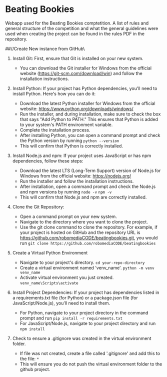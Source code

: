 # Beating Bookies
Webapp used for the Beating Bookies comptetition. A list of rules and general structure of the competition and what the general guidelines were used when creating the project can be found in the rules PDF in the repository.

##//Create New instance from GitHub\\
1. Install Git: First, ensure that Git is installed on your new system. 
    - You can download the Git installer for Windows from the official website (https://git-scm.com/download/win) and follow the installation instructions.

2. Install Python: If your project has Python dependencies, you'll need to install Python. Here's how you can do it:
    - Download the latest Python installer for Windows from the official website: https://www.python.org/downloads/windows/
    - Run the installer, and during installation, make sure to check the box that says "Add Python to PATH." This ensures that Python is added to your system's PATH environment variable.
    - Complete the installation process.
    - After installing Python, you can open a command prompt and check the Python version by running
        ```python --version```
    - This will confirm that Python is correctly installed.

3. Install Node.js and npm: If your project uses JavaScript or has npm dependencies, follow these steps:
    - Download the latest LTS (Long-Term Support) version of Node.js for Windows from the official website: https://nodejs.org/
    - Run the installer and follow the installation instructions.
    - After installation, open a command prompt and check the Node.js and npm versions by running
        ```node -v```
        ```npm -v```
    - This will confirm that Node.js and npm are correctly installed.

4. Clone the Git Repository:
    - Open a command prompt on your new system.
    - Navigate to the directory where you want to clone the project.
    - Use the git clone command to clone the repository. For example, if your project is hosted on GitHub and the repository URL is https://github.com/robomediaCODE/beatingbookies.git, you would run
        ```git clone https://github.com/robomediaCODE/beatingbookies```
    
5. Create a Virtual Python Environment
    - Navigate to your project's directory.
        ```cd your-repo-directory```
    - Create a virtual environment named 'venv_name'.
        ```python -m venv venv_name```
    - Activate virtual environment you just created.
        ```venv_name\Scripts\activate```

6. Install Project Dependencies: If your project has dependencies listed in a requirements.txt file (for Python) or a package.json file (for JavaScript/Node.js), you'll need to install them.
    - For Python, navigate to your project directory in the command prompt and run
        ```pip install -r requirements.txt```
    - For JavaScript/Node.js, navigate to your project directory and run
        ```npm install```
7. Check to ensure a .gitignore was created in the virtual environment folder. 
    - If file was not created, create a file called '.gitignore' and add this to the file:
        ```*```
    - This will ensure you do not push the virtual environment folder to the github project. 
